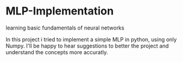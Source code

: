 # MLP-Implementation
learning basic fundamentals of neural networks

In this project i tried to implement a simple MLP in python, using only Numpy.
I'll be happy to hear suggestions to better the project and understand the concepts more accuratly.
